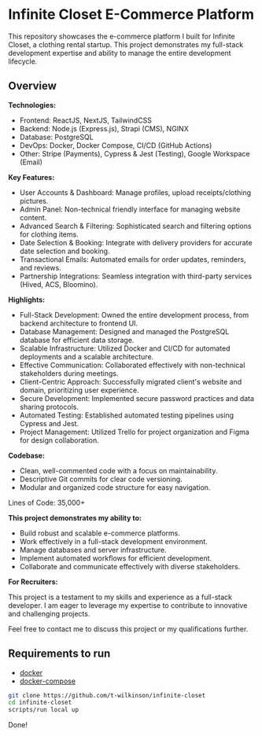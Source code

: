# Infinite Closet E-Commerce Platform

This repository showcases the e-commerce platform I built for Infinite Closet, a clothing rental startup. This project demonstrates my full-stack development expertise and ability to manage the entire development lifecycle.

## Overview

**Technologies:**

- Frontend: ReactJS, NextJS, TailwindCSS
- Backend: Node.js (Express.js), Strapi (CMS), NGINX
- Database: PostgreSQL
- DevOps: Docker, Docker Compose, CI/CD (GitHub Actions)
- Other: Stripe (Payments), Cypress & Jest (Testing), Google Workspace (Email)

**Key Features:**

- User Accounts & Dashboard: Manage profiles, upload receipts/clothing pictures.
- Admin Panel: Non-technical friendly interface for managing website content.
- Advanced Search & Filtering: Sophisticated search and filtering options for clothing items.
- Date Selection & Booking: Integrate with delivery providers for accurate date selection and booking.
- Transactional Emails: Automated emails for order updates, reminders, and reviews.
- Partnership Integrations: Seamless integration with third-party services (Hived, ACS, Bloomino).

**Highlights:**

- Full-Stack Development: Owned the entire development process, from backend architecture to frontend UI.
- Database Management: Designed and managed the PostgreSQL database for efficient data storage.
- Scalable Infrastructure: Utilized Docker and CI/CD for automated deployments and a scalable architecture.
- Effective Communication: Collaborated effectively with non-technical stakeholders during meetings.
- Client-Centric Approach: Successfully migrated client's website and domain, prioritizing user experience.
- Secure Development: Implemented secure password practices and data sharing protocols.
- Automated Testing: Established automated testing pipelines using Cypress and Jest.
- Project Management: Utilized Trello for project organization and Figma for design collaboration.

**Codebase:**

- Clean, well-commented code with a focus on maintainability.
- Descriptive Git commits for clear code versioning.
- Modular and organized code structure for easy navigation.

Lines of Code: 35,000+

**This project demonstrates my ability to:**

- Build robust and scalable e-commerce platforms.
- Work effectively in a full-stack development environment.
- Manage databases and server infrastructure.
- Implement automated workflows for efficient development.
- Collaborate and communicate effectively with diverse stakeholders.

**For Recruiters:**

This project is a testament to my skills and experience as a full-stack developer. I am eager to leverage my expertise to contribute to innovative and challenging projects.

Feel free to contact me to discuss this project or my qualifications further.

## Requirements to run

- [docker](https://docs.docker.com/get-docker/)
- [docker-compose](https://docs.docker.com/compose/install/)

```bash
git clone https://github.com/t-wilkinson/infinite-closet
cd infinite-closet
scripts/run local up
```

Done!
